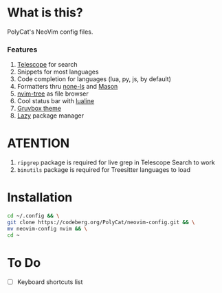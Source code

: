 # What is this?

PolyCat's NeoVim config files.

### Features
1. [Telescope](https://github.com/nvim-telescope/telescope.nvim) for search
2. Snippets for most languages
3. Code completion for languages (lua, py, js, by default)
4. Formatters thru [none-ls](https://github.com/nvimtools/none-ls.nvim) and [Mason](https://github.com/williamboman/mason.nvim)
5. [nvim-tree](https://github.com/nvim-tree/nvim-tree.lua) as file browser
6. Cool status bar with [lualine](https://github.com/nvim-lualine/lualine.nvim)
7. [Gruvbox theme](https://github.com/ellisonleao/gruvbox.nvim)
8. [Lazy](https://github.com/folke/lazy.nvim) package manager

# ATENTION
1. `ripgrep` package is required for live grep in Telescope Search to work
2. `binutils` package is required for Treesitter languages to load

# Installation
```bash
cd ~/.config && \
git clone https://codeberg.org/PolyCat/neovim-config.git && \
mv neovim-config nvim && \
cd ~
```

# To Do
- [ ] Keyboard shortcuts list
